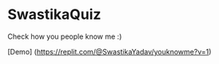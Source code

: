 # SwastikaQuiz

Check how you people know me :)

[Demo] (https://replit.com/@SwastikaYadav/youknowme?v=1)
